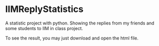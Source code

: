 # IIMReplyStatistics
A statistic project with python. Showing the replies from my friends and some students to IIM in class project.

To see the result, you may just download and open the html file.
